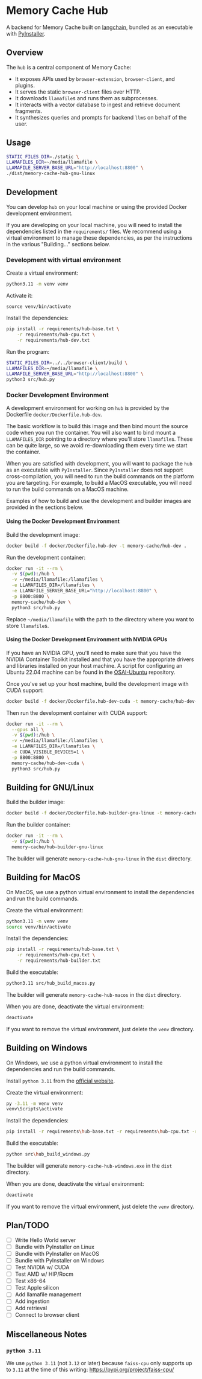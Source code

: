 # Memory Cache Hub

A backend for Memory Cache built on [langchain](https://python.langchain.com/), bundled as an executable with [PyInstaller](https://pyinstaller.org/). 

## Overview

The `hub` is a central component of Memory Cache:

- It exposes APIs used by `browser-extension`, `browser-client`, and plugins.
- It serves the static `browser-client` files over HTTP.
- It downloads `llamafile`s and runs them as subprocesses.
- It interacts with a vector database to ingest and retrieve document fragments.
- It synthesizes queries and prompts for backend `llm`s on behalf of the user.

## Usage
```sh
STATIC_FILES_DIR=./static \
LLAMAFILES_DIR=~/media/llamafile \
LLAMAFILE_SERVER_BASE_URL="http://localhost:8800" \
./dist/memory-cache-hub-gnu-linux
```

## Development

You can develop `hub` on your local machine or using the provided Docker development environment.

If you are developing on your local machine, you will need to install the dependencies listed in the `requirements/` files. We recommend using a virtual environment to manage these dependencies, as per the instructions in the various "Building..." sections below. 

### Development with virtual environment

Create a virtual environment:

```bash
python3.11 -m venv venv
```

Activate it:
```
source venv/bin/activate
```

Install the dependencies:

```bash
pip install -r requirements/hub-base.txt \
    -r requirements/hub-cpu.txt \
    -r requirements/hub-dev.txt
```

Run the program:

```bash
STATIC_FILES_DIR=../../browser-client/build \
LLAMAFILES_DIR=~/media/llamafile \
LLAMAFILE_SERVER_BASE_URL="http://localhost:8800" \
python3 src/hub.py
```


### Docker Development Environment

A development environment for working on `hub` is provided by the Dockerfile `docker/Dockerfile.hub-dev`. 

The basic workflow is to build this image and then bind mount the source code when you run the container. You will also want to bind mount a `LLAMAFILES_DIR` pointing to a directory where you'll store `llamafile`s. These can be quite large, so we avoid re-downloading them every time we start the container.

When you are satisfied with development, you will want to package the `hub` as an executable with `PyInstaller`. Since `PyInstaller` does not support cross-compilation, you will need to run the build commands on the platform you are targeting. For example, to build a MacOS executable, you will need to run the build commands on a MacOS machine. 

Examples of how to build and use the development and builder images are provided in the sections below.

#### Using the Docker Development Environment

Build the development image:

```bash
docker build -f docker/Dockerfile.hub-dev -t memory-cache/hub-dev .
```

Run the development container:

```bash
docker run -it --rm \
  -v $(pwd):/hub \
  -v ~/media/llamafile:/llamafiles \
  -e LLAMAFILES_DIR=/llamafiles \
  -e LLAMAFILE_SERVER_BASE_URL="http://localhost:8800" \
  -p 8800:8800 \
  memory-cache/hub-dev \
  python3 src/hub.py
```

Replace `~/media/llamafile` with the path to the directory where you want to store `llamafile`s.

#### Using the Docker Development Environment with NVIDIA GPUs

If you have an NVIDIA GPU, you'll need to make sure that you have the NVIDIA Container Toolkit installed and that you have the appropriate drivers and libraries installed on your host machine. A script for configuring an Ubuntu 22.04 machine can be found in the [OSAI-Ubuntu](https://github.com/johnshaughnessy/osai-ubuntu) repository.

Once you've set up your host machine, build the development image with CUDA support:

```sh
docker build -f docker/Dockerfile.hub-dev-cuda -t memory-cache/hub-dev-cuda .
```

Then run the development container with CUDA support:

```sh
docker run -it --rm \
  --gpus all \
  -v $(pwd):/hub \
  -v ~/media/llamafile:/llamafiles \
  -e LLAMAFILES_DIR=/llamafiles \
  -e CUDA_VISIBLE_DEVICES=1 \
  -p 8800:8800 \
  memory-cache/hub-dev-cuda \
  python3 src/hub.py
```


## Building for GNU/Linux

Build the builder image:

```bash
docker build -f docker/Dockerfile.hub-builder-gnu-linux -t memory-cache/hub-builder-gnu-linux .
```

Run the builder container:

```bash
docker run -it --rm \
  -v $(pwd):/hub \
  memory-cache/hub-builder-gnu-linux
```

The builder will generate `memory-cache-hub-gnu-linux` in the `dist` directory.

## Building for MacOS

On MacOS, we use a python virtual environment to install the dependencies and run the build commands.

Create the virtual environment:

```bash
python3.11 -m venv venv
source venv/bin/activate
```

Install the dependencies:

```bash
pip install -r requirements/hub-base.txt \
    -r requirements/hub-cpu.txt \
    -r requirements/hub-builder.txt
```

Build the executable:
    
```bash
python3.11 src/hub_build_macos.py
```

The builder will generate `memory-cache-hub-macos` in the `dist` directory.

When you are done, deactivate the virtual environment:

``` sh
deactivate
```

If you want to remove the virtual environment, just delete the `venv` directory.

## Building on Windows

On Windows, we use a python virtual environment to install the dependencies and run the build commands.

Install `python 3.11` from the [official website](https://www.python.org/downloads/).

Create the virtual environment:

```bash
py -3.11 -m venv venv
venv\Scripts\activate
```

Install the dependencies:

```bash
pip install -r requirements\hub-base.txt -r requirements\hub-cpu.txt -r requirements\hub-builder.txt
```

Build the executable:

```bash
python src\hub_build_windows.py
```

The builder will generate `memory-cache-hub-windows.exe` in the `dist` directory.

When you are done, deactivate the virtual environment:

``` sh
deactivate
```

If you want to remove the virtual environment, just delete the `venv` directory.


## Plan/TODO

- [ ] Write Hello World server
- [ ] Bundle with PyInstaller on Linux
- [ ] Bundle with PyInstaller on MacOS
- [ ] Bundle with PyInstaller on Windows
- [ ] Test NVIDIA w/ CUDA
- [ ] Test AMD w/ HIP/Rocm
- [ ] Test x86-64
- [ ] Test Apple silicon
- [ ] Add llamafile management
- [ ] Add ingestion
- [ ] Add retrieval
- [ ] Connect to browser client

## Miscellaneous Notes

### `python 3.11`

We use `python 3.11` (not `3.12` or later)  because `faiss-cpu` only supports up to `3.11` at the time of this writing: https://pypi.org/project/faiss-cpu/
